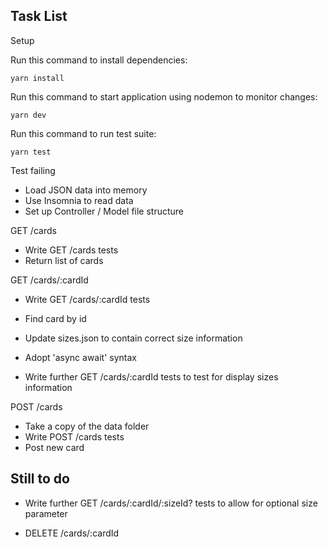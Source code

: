 ## Task List

Setup

Run this command to install dependencies:
```
yarn install 
```
Run this command to start application using nodemon to monitor changes:
```
yarn dev
```
Run this command to run test suite:
```
yarn test
```

Test failing

- Load JSON data into memory
- Use Insomnia to read data
- Set up Controller / Model file structure

GET /cards
- Write GET /cards tests
- Return list of cards

GET /cards/:cardId
- Write GET /cards/:cardId tests
- Find card by id

- Update sizes.json to contain correct size information
- Adopt 'async await' syntax
- Write further GET /cards/:cardId tests to test for display sizes information

POST /cards
- Take a copy of the data folder
- Write POST /cards tests
- Post new card

## Still to do

- Write further GET /cards/:cardId/:sizeId? tests to allow for optional size parameter

- DELETE /cards/:cardId